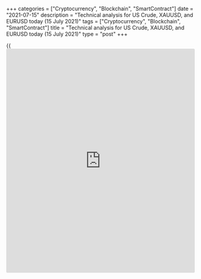 +++
categories = ["Cryptocurrency", "Blockchain", "SmartContract"]
date = "2021-07-15"
description = "Technical analysis for US Crude, XAUUSD, and EURUSD today (15 July 2021)"
tags = ["Cryptocurrency", "Blockchain", "SmartContract"]
title = "Technical analysis for US Crude, XAUUSD, and EURUSD today (15 July 2021)"
type = "post"
+++

{{<iframe id="large-banner" src="https://www.bounty.group/#slide=5.0" width="100%" height="600" scrolling="no" style="border: 0px solid rgb(216, 221, 230); border-radius: 3px;">}}

2021-07-15

2021-07-15

Short-term analysis for oil, gold, and EURUSD for 15.07.2021Alex
Rodionov

I welcome my fellow traders! I have made a price forecast for US Crude,
XAUUSD, and EURUSD using a combination of margin zones methodology and
technical analysis. Based on the market analysis, I suggest entry
signals for intraday traders.

As a part of the euro correction, the players broke out the Additional
Zone 1.1820 - 1.1816.

The article covers the following subjects:

## Oil price forecast for today: USCrude analysis

Yesterday, the Additional Zone 73.60 - 73.47 yielded profits within a
short-term uptrend. As a result, buyers tried to break out the
resistance level of 74.77 but failed.

After that, the price reversed down and the support level of 72.55 was
broken out. Now traders are trying to break out the Intermediary Zone
72.28 - 72.02.

Based on the available data according to the margin zones methodology,
today it is profitable to consider oil sales with a target at the day's
low. A good price zone to enter sales is Additional Zone 72.98 - 72.85.
If during trading the low is updated, then the Additional Zone will move
lower.

### [USCrude][1] trading ideas for today:

Sell according to the pattern in Additional Zone 72.98 - 72.85.
TakeProfit: 71.56. StopLoss: according to the pattern rules.

* * *

## Gold price forecast for today: XAUUSD analysis

Yesterday, gold updated its July 8 high and broke out the Gold Zone
1820-1818. The next buy target is Target Zone 2 1845-1840.

It is reasonable to consider new gold purchases on the correction at the
Additional Zone 1821 - 1820 or the Intermediary Zone 1810 - 1807. A
pattern is required for purchases.

For sales, a reversal pattern is required, which is not expected to
appear at the moment.

### [XAUUSD][2] trading ideas for today:

  1. Buy according to the pattern in Additional Zone 1821 - 1820. TakeProfit: 1832. StopLoss: according to the pattern rules.

  2. Buy according to the pattern in Intermediary Zone 1810 - 1807. TakeProfit: 1832. StopLoss: according to the pattern rules.

* * *

## Euro/Dollar forecast for today: EURUSD analysis

As a part of the euro correction, the players broke out the Additional
Zone 1.1820 - 1.1816. Now the price is expected to rise to the trend key
resistance 1.1879 - 1.1860.

Based on these data, it is possible to consider euro purchases in
correction. Favorable purchase prices will be in the new Additional Zone
1.1802 - 1.1798.

If the price reaches the border of the short-term downtrend without
corrections, then start looking for sales as long as level 1.1879 is
held.

### [EURUSD][3] trading ideas for today:

  1. Buy according to the pattern in Additional Zone 1.1802 - 1.1798. TakeProfit: 1.1860. StopLoss: according to the pattern rules.

  2. Sell according to the pattern in the zone of 1.1879 - 1.1860. TakeProfit: 1.1773. StopLoss: according to the pattern rules.

* * *

P.S. Did you like my article? Share it in social networks: it will be
the best “thank you" :)

Ask me questions and comment below. I’ll be glad to answer your
questions and give necessary explanations.

 **Useful links:**

  * I recommend trying to trade with a reliable broker [here][4]. The system allows you to trade by yourself or copy successful traders from all across the globe.
  * Use my promo-code BLOG for getting deposit bonus 50% on LiteForex platform. Just enter this code in the appropriate field while [depositing][5] your trading account.
  * Telegram chat for traders: <t.me/liteforexengchat>. We are sharing the signals and trading experience
  * Telegram channel with high-quality analytics, Forex reviews, training articles, and other useful things for traders <t.me/liteforex>

## Price chart of EURUSD in real time mode

The content of this article reflects the author’s opinion and does not
necessarily reflect the official position of LiteForex. The material
published on this page is provided for informational purposes only and
should not be considered as the provision of investment advice for the
purposes of Directive 2004/39/EC.

Rate this article:

{{value}}

( {{count}} {{title}} )

   1. my.liteforex.com/trading?type=oil
   2. my.liteforex.com/trading/chart?symbol=XAUUSD&returnUrl=true
   3. my.liteforex.com/trading/chart?symbol=EURUSD&returnUrl=true
   4. my.liteforex.com/?category=analysts-opinions&slug=short-term-analysis-for-oil-gold-and-eurusd-for-15072021&openPopup=%2Fregistration%2Fpopup&utm_source=blog&utm_medium=article&utm_campaign=bonus
   5. my.liteforex.com/deposit/?category=analysts-opinions&slug=short-term-analysis-for-oil-gold-and-eurusd-for-15072021&promo_code=BLOG&utm_source=blog&utm_medium=article&utm_campaign=bonus